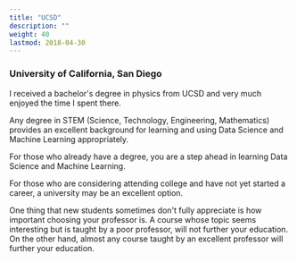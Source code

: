 ```yaml
---
title: "UCSD"
description: ""
weight: 40
lastmod: 2018-04-30
---
```

### University of California, San Diego

I received a bachelor's degree in physics from UCSD and very much enjoyed the time I spent there.

Any degree in STEM (Science, Technology, Engineering, Mathematics) provides an excellent background for learning and using Data Science and Machine Learning appropriately.

For those who already have a degree, you are a step ahead in learning Data Science and Machine Learning.

For those who are considering attending college and have not yet started a career, a university may be an excellent option.

One thing that new students sometimes don't fully appreciate is how important choosing your professor is.  A course whose topic seems interesting but is taught by a poor professor, will not further your education.  On the other hand, almost any course taught by an excellent professor will further your education.